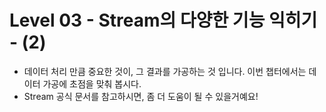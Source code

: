 # Level 03 - Stream의 다양한 기능 익히기 - (2)

- 데이터 처리 만큼 중요한 것이, 그 결과를 가공하는 것 입니다. 이번 챕터에서는 데이터 가공에 초점을 맞춰 봅시다.
- Stream 공식 문서를 참고하시면, 좀 더 도움이 될 수 있을거예요!